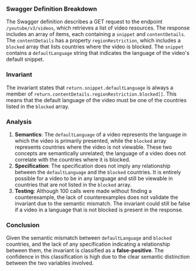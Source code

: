 ### Swagger Definition Breakdown
The Swagger definition describes a GET request to the endpoint `/youtube/v3/videos`, which retrieves a list of video resources. The response includes an array of items, each containing a `snippet` and `contentDetails`. The `contentDetails` has a property `regionRestriction`, which includes a `blocked` array that lists countries where the video is blocked. The `snippet` contains a `defaultLanguage` string that indicates the language of the video's default snippet.

### Invariant
The invariant states that `return.snippet.defaultLanguage` is always a member of `return.contentDetails.regionRestriction.blocked[]`. This means that the default language of the video must be one of the countries listed in the `blocked` array.

### Analysis
1. **Semantics**: The `defaultLanguage` of a video represents the language in which the video is primarily presented, while the `blocked` array represents countries where the video is not viewable. These two concepts are semantically unrelated; the language of a video does not correlate with the countries where it is blocked.
2. **Specification**: The specification does not imply any relationship between the `defaultLanguage` and the `blocked` countries. It is entirely possible for a video to be in any language and still be viewable in countries that are not listed in the `blocked` array.
3. **Testing**: Although 100 calls were made without finding a counterexample, the lack of counterexamples does not validate the invariant due to the semantic mismatch. The invariant could still be false if a video in a language that is not blocked is present in the response.

### Conclusion
Given the semantic mismatch between `defaultLanguage` and `blocked` countries, and the lack of any specification indicating a relationship between them, the invariant is classified as a **false-positive**. The confidence in this classification is high due to the clear semantic distinction between the two variables involved.
